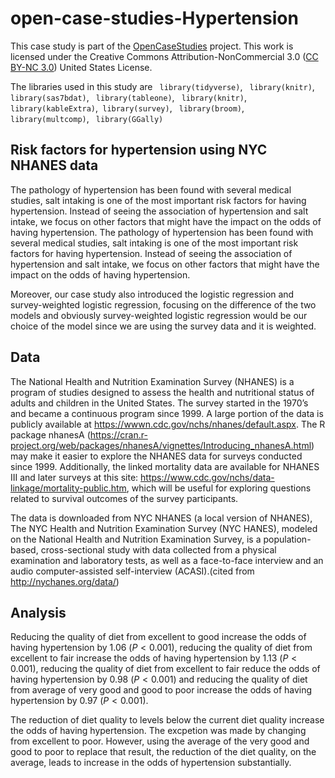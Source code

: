 # open-case-studies-Hypertension


This case study is part of the [OpenCaseStudies]() project. This work is licensed under the Creative Commons Attribution-NonCommercial 3.0 ([CC BY-NC 3.0](https://creativecommons.org/licenses/by-nc/3.0/us/)) United States License.

The libraries used in this study are ` library(tidyverse)`, ` library(knitr)`, ` library(sas7bdat)`, ` library(tableone)`, ` library(knitr)`, ` library(kableExtra)`,` library(survey)`, ` library(broom)`, ` library(multcomp)`, ` library(GGally)`


## Risk factors for hypertension using NYC NHANES data

The pathology of hypertension has been found with several medical studies, salt intaking is one of the most important risk factors for having hypertension. Instead of seeing the association of hypertension and salt intake, we focus on other factors that might have the impact on the odds of having hypertension.
The pathology of hypertension has been found with several medical studies, salt intaking is one of the most important risk factors for having hypertension. Instead of seeing the association of hypertension and salt intake, we focus on other factors that might have the impact on the odds of having hypertension.

Moreover, our case study also introduced the logistic regression and survey-weighted logistic regression, focusing on the difference of the two models and obviously survey-weighted logistic regression would be our choice of the model since we are using the survey data and it is weighted.




## Data


The National Health and Nutrition Examination Survey (NHANES) is a program of studies designed to assess the health and nutritional status of adults and children in the United States. The survey started in the 1970’s and became a continuous program since 1999. A large portion of the data is publicly available at https://wwwn.cdc.gov/nchs/nhanes/default.aspx. The R package nhanesA (https://cran.r-project.org/web/packages/nhanesA/vignettes/Introducing_nhanesA.html) may make it easier to explore the NHANES data for surveys conducted since 1999. Additionally, the linked mortality data are available for NHANES III and later surveys at this site: https://www.cdc.gov/nchs/data-linkage/mortality-public.htm, which will be useful for exploring questions related to survival outcomes of the survey participants.

The data is downloaded from NYC NHANES (a local version of NHANES), The NYC Health and Nutrition Examination Survey (NYC HANES), modeled on the National Health and Nutrition Examination Survey, is a population-based, cross-sectional study with data collected from a physical examination and laboratory tests, as well as a face-to-face interview and an audio computer-assisted self-interview (ACASI).(cited from http://nychanes.org/data/)

## Analysis



Reducing the quality of diet from excellent to good increase the odds of having hypertension by 1.06 ($P < 0.001$), reducing the quality of diet from excellent to fair increase the odds of having hypertension by 1.13 ($P < 0.001$), reducing the quality of diet from excellent to fair reduce the odds of having hypertension by 0.98 ($P < 0.001$) and reducing the quality of diet from average of very good and good to poor increase the odds of having hypertension by 0.97  ($P < 0.001$).

The reduction of diet quality to levels below the current diet quality increase the odds of having hypertension. The excpetion was made by changing from excellent to poor. However, using the average of the very good and good to poor to replace that result, the reduction of the diet quality, on the average, leads to increase in the odds of hypertension substantially.  












